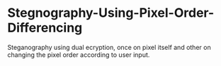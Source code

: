 # Stegnography-Using-Pixel-Order-Differencing
Steganography using dual ecryption, once on pixel itself and other on changing the pixel order according to user input.
